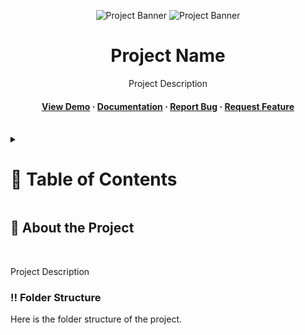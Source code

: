 <a name="readme-top"></a>
<div align="center">

  ![Project Banner](readme_assets/readme_banner.png#gh-dark-mode-only)
  ![Project Banner](readme_assets/readme_banner-light.png#gh-light-mode-only)

  <h1>Project Name</h1>
  
  <p>
    Project Description
  </p>

<!-- Badges -->
<p>
  <!-- Add your badges here -->
</p>
   
 <h4>
    <a href="Link to Demo">View Demo</a>
  <span> · </span>
    <a href="Link to Documentation">Documentation</a>
  <span> · </span>
    <a href="Link to Report Bug">Report Bug</a>
  <span> · </span>
    <a href="Link to Request Feature">Request Feature</a>
  </h4>
</div>

<br />

<!-- Table of Contents -->
<details>

<summary>

# :notebook_with_decorative_cover: Table of Contents

</summary>

- [About the Project](#star2-about-the-project)
  * [Folder Structure](#bangbang-folder-structure)
  * [Tech Stack](#space_invader-tech-stack)
- [Getting Started](#toolbox-getting-started)
  * [Installation](#gear-installation)
  * [Run Locally](#running-run-locally)
- [Contributing](#wave-contributing)
- [License](#warning-license)
- [Contact](#handshake-contact)
- [Acknowledgements](#gem-acknowledgements)

</details>  

<!-- About the Project -->
## :star2: About the Project

<div align="center">
  <!-- Add project screenshots or images here -->
</div>

<br />

Project Description

<!-- Folder Structure -->
### :bangbang: Folder Structure

Here is the folder structure of the project.
